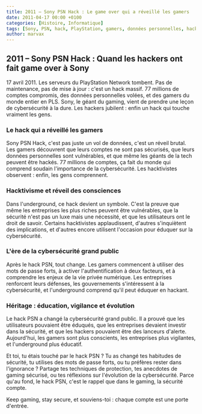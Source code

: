 ```yaml
---
title: 2011 – Sony PSN Hack : Le game over qui a réveillé les gamers
date: 2011-04-17 00:00 +0100
categories: [Histoire, Informatique]
tags: [Sony, PSN, hack, PlayStation, gamers, données personnelles, hacktivisme, underground]
author: marvax
---
```


## 2011 – Sony PSN Hack : Quand les hackers ont fait game over à Sony

17 avril 2011. Les serveurs du PlayStation Network tombent. Pas de maintenance, pas de mise à jour : c'est un hack massif. 77 millions de comptes compromis, des données personnelles volées, et des gamers du monde entier en PLS. Sony, le géant du gaming, vient de prendre une leçon de cybersécurité à la dure. Les hackers jubilent : enfin un hack qui touche vraiment les gens.

### Le hack qui a réveillé les gamers

Sony PSN Hack, c'est pas juste un vol de données, c'est un réveil brutal. Les gamers découvrent que leurs comptes ne sont pas sécurisés, que leurs données personnelles sont vulnérables, et que même les géants de la tech peuvent être hackés. 77 millions de comptes, ça fait du monde qui comprend soudain l'importance de la cybersécurité. Les hacktivistes observent : enfin, les gens comprennent.

### Hacktivisme et réveil des consciences

Dans l'underground, ce hack devient un symbole. C'est la preuve que même les entreprises les plus riches peuvent être vulnérables, que la sécurité n'est pas un luxe mais une nécessité, et que les utilisateurs ont le droit de savoir. Certains hacktivistes applaudissent, d'autres s'inquiètent des implications, et d'autres encore utilisent l'occasion pour éduquer sur la cybersécurité.

### L'ère de la cybersécurité grand public

Après le hack PSN, tout change. Les gamers commencent à utiliser des mots de passe forts, à activer l'authentification à deux facteurs, et à comprendre les enjeux de la vie privée numérique. Les entreprises renforcent leurs défenses, les gouvernements s'intéressent à la cybersécurité, et l'underground comprend qu'il peut éduquer en hackant.

### Héritage : éducation, vigilance et évolution

Le hack PSN a changé la cybersécurité grand public. Il a prouvé que les utilisateurs pouvaient être éduqués, que les entreprises devaient investir dans la sécurité, et que les hackers pouvaient être des lanceurs d'alerte. Aujourd'hui, les gamers sont plus conscients, les entreprises plus vigilantes, et l'underground plus éducatif.

Et toi, tu étais touché par le hack PSN ? Tu as changé tes habitudes de sécurité, tu utilises des mots de passe forts, ou tu préfères rester dans l'ignorance ? Partage tes techniques de protection, tes anecdotes de gaming sécurisé, ou tes réflexions sur l'évolution de la cybersécurité. Parce qu'au fond, le hack PSN, c'est le rappel que dans le gaming, la sécurité compte.

Keep gaming, stay secure, et souviens-toi : chaque compte est une porte d'entrée.